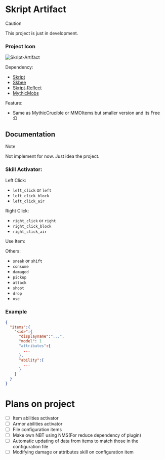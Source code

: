 # Skript Artifact

> [!CAUTION]
> This project is just in development.

### Project Icon
![Skript-Artifact](https://i.imgur.com/4HjhL4g.png)

Dependency:
- [Skript](https://github.com/SkriptLang/Skript)
- [Skbee](https://github.com/ShaneBeee/SkBee)
- [Skript-Reflect](https://github.com/SkriptLang/skript-reflect)
- [MythicMobs](https://mythiccraft.io/index.php)

Feature:
- Same as MythicCrucible or MMOItems but smaller version and its Free :D

## Documentation
> [!NOTE]
> Not implement for now. Just idea the project.

### Skill Activator:
Left Click:
- `left_click` or  `left`
- `left_click_block`
- `left_click_air`

Right Click:
- `right_click` or `right`
- `right_click_block`
- `right_click_air`

Use Item:

Others:
- `sneak` or `shift`
- `consume`
- `damaged`
- `pickup`
- `attack`
- `shoot`
- `drop`
- `use`

### Example
```json
{
  "items":{
    "<id>":{
      "displayname":"...",
      "model": 1
      "attributes":{
        ...
      },
      "ability":{
        ...
      }
    }
  }
}
```


# Plans on project
- [ ] Item abilities activator
- [ ] Armor abilities activator
- [ ] File configuration items
- [ ] Make own NBT using NMS(For reduce dependency of plugin)
- [ ] Automatic updating of data from items to match those in the configuration file
- [ ] Modifying damage or attributes skill on configuration item